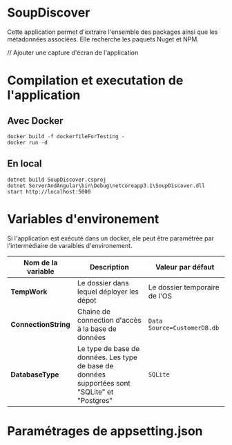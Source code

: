 # SoupDiscover
Cette application permet d'extraire l'ensemble des packages ainsi que les métadonnées associées.
Elle recherche les paquets Nuget et NPM.

// Ajouter une capture d'écran de l'application

# Compilation et executation de l'application

## Avec Docker
```
docker build -f dockerfileForTesting -
docker run -d
```

## En local
```
dotnet build SoupDiscover.csproj
dotnet ServerAndAngular\bin\Debug\netcoreapp3.1\SoupDiscover.dll
start http://localhost:5000
```

# Variables d'environement

Si l'application est exécuté dans un docker, ele peut être paramétrée par l'intermédiaire de varaibles d'environement.

| Nom de la variable | Description | Valeur par défaut |
|---|---|---|
| __TempWork__ | Le dossier dans lequel déployer les dépot | Le dossier temporaire de l'OS |
| __ConnectionString__ | Chaine de connection d'accès à la base de données | `Data Source=CustomerDB.db`  |
| __DatabaseType__  | Le type de base de données. Les type de base de données supportées sont "SQLite" et "Postgres" | `SQLite` |

# Paramétrages de appsetting.json
